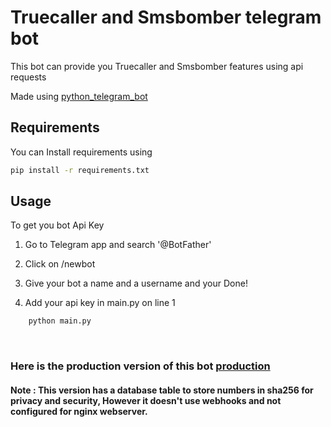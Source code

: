 
# Truecaller and Smsbomber telegram bot

This bot can provide you Truecaller and Smsbomber features using api requests

Made using [python_telegram_bot](https://github.com/python-telegram-bot/python-telegram-bot)





## Requirements


You can Install requirements using
```sh
pip install -r requirements.txt
```


 

## Usage

To get you bot Api Key

1. Go to Telegram app and search '@BotFather' 

2. Click on /newbot

3. Give your bot a name and a username and your Done!

4. Add your api key in main.py on line 1

```bash
    python main.py
```


<br>


### Here is the production version of this bot [production](https://github.com/rudranag/Truecaller-Smsbomber_telegram_bot/tree/production)

#### Note : This version has a database table to store numbers in sha256 for privacy and security, However it doesn't use webhooks and not configured for nginx webserver.

